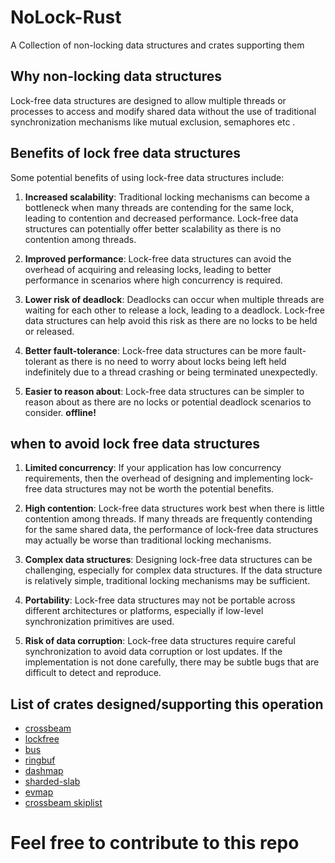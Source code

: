 # NoLock-Rust

A Collection of non-locking data structures and crates supporting them 


## Why non-locking data structures
Lock-free data structures are designed to allow multiple threads or processes to access and modify shared data without the use of traditional synchronization mechanisms like mutual exclusion, semaphores etc . 

## Benefits of lock free data structures
Some potential benefits of using lock-free data structures include:

1.  **Increased scalability**: Traditional locking mechanisms can become a bottleneck when many threads are contending for the same lock, leading to contention and decreased performance. Lock-free data structures can potentially offer better scalability as there is no contention among threads.
    
2.  **Improved performance**: Lock-free data structures can avoid the overhead of acquiring and releasing locks, leading to better performance in scenarios where high concurrency is required.
    
3.  **Lower risk of deadlock**: Deadlocks can occur when multiple threads are waiting for each other to release a lock, leading to a deadlock. Lock-free data structures can help avoid this risk as there are no locks to be held or released.
    
4.  **Better fault-tolerance**: Lock-free data structures can be more fault-tolerant as there is no need to worry about locks being left held indefinitely due to a thread crashing or being terminated unexpectedly.
    
5.  **Easier to reason about**: Lock-free data structures can be simpler to reason about as there are no locks or potential deadlock scenarios to consider.
**offline!**


## when to avoid lock free data structures
1.  **Limited concurrency**: If your application has low concurrency requirements, then the overhead of designing and implementing lock-free data structures may not be worth the potential benefits.
    
2.  **High contention**: Lock-free data structures work best when there is little contention among threads. If many threads are frequently contending for the same shared data, the performance of lock-free data structures may actually be worse than traditional locking mechanisms.
    
3.  **Complex data structures**: Designing lock-free data structures can be challenging, especially for complex data structures. If the data structure is relatively simple, traditional locking mechanisms may be sufficient.
    
4.  **Portability**: Lock-free data structures may not be portable across different architectures or platforms, especially if low-level synchronization primitives are used.
    
5.  **Risk of data corruption**: Lock-free data structures require careful synchronization to avoid data corruption or lost updates. If the implementation is not done carefully, there may be subtle bugs that are difficult to detect and reproduce.


## List of crates designed/supporting this operation

 - [crossbeam](https://crates.io/crates/crossbeam)
 - [lockfree](https://crates.io/crates/lockfree)
 - [bus](https://crates.io/crates/bus)
 - [ringbuf](https://crates.io/crates/ringbuf)
 - [dashmap](https://crates.io/crates/dashmap)
 - [sharded-slab](https://crates.io/crates/sharded-slab)
 - [evmap](https://crates.io/crates/evmap)
 - [crossbeam skiplist](https://crates.io/crates/crossbeam-skiplist)

# Feel free to contribute to this repo 
